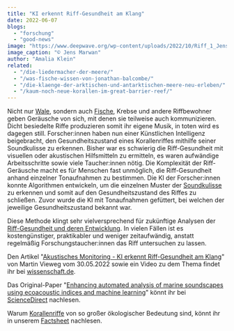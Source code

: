 ```yaml
---
title: "KI erkennt Riff-Gesundheit am Klang"
date: 2022-06-07
blogs: 
  - "forschung"
  - "good-news"
image: "https://www.deepwave.org/wp-content/uploads/2022/10/Riff_1_Jens_Marwan.jpg"
image_caption: "© Jens Marwan"
author: "Amalia Klein"
related: 
  - "/die-liedermacher-der-meere/"
  - "/was-fische-wissen-von-jonathan-balcombe/"
  - "/die-klaenge-der-arktischen-und-antarktischen-meere-neu-erleben/"
  - "/kaum-noch-neue-korallen-im-great-barrier-reef/"
---
```


Nicht nur [Wale](https://www.deepwave.org/die-liedermacher-der-meere/), sondern auch [Fische](https://www.deepwave.org/was-fische-wissen-von-jonathan-balcombe/), Krebse und andere Riffbewohner geben Geräusche von sich, mit denen sie teilweise auch kommunizieren. Dicht besiedelte Riffe produzieren somit ihr eigene Musik, in toten wird es dagegen still. Forscher:innen haben nun einer Künstlichen Intelligenz beigebracht, den Gesundheitszustand eines Korallenriffes mithilfe seiner Soundkulisse zu erkennen. Bisher war es schwierig die Riff-Gesundheit mit visuellen oder akustischen Hilfsmitteln zu ermitteln, es waren aufwändige Arbeitsschritte sowie viele Taucher:innen nötig. Die Komplexität der Riff-Geräusche macht es für Menschen fast unmöglich, die Riff-Gesundheit anhand einzelner Tonaufnahmen zu bestimmen. Die KI der Forscher:innen konnte Algorithmen entwickeln, um die einzelnen Muster der [Soundkulisse](https://www.deepwave.org/die-klaenge-der-arktischen-und-antarktischen-meere-neu-erleben/) zu erkennen und somit auf den Gesundheitszustand des Riffes zu schließen. Zuvor wurde die KI mit Tonaufnahmen gefüttert, bei welchen der jeweilige Gesundheitszustand bekannt war.

Diese Methode klingt sehr vielversprechend für zukünftige Analysen der [Riff-Gesundheit und deren Entwicklung](https://www.deepwave.org/kaum-noch-neue-korallen-im-great-barrier-reef/). In vielen Fällen ist es kostengünstiger, praktikabler und weniger zeitaufwändig, anstatt regelmäßig Forschungstaucher:innen das Riff untersuchen zu lassen.

Den Artikel "[Akustisches Monitoring - KI erkennt Riff-Gesundheit am Klang](https://www.wissenschaft.de/erde-umwelt/ki-erkennt-riff-gesundheit-am-klang/)" von Martin Vieweg vom 30.05.2022 sowie ein Video zu dem Thema findet ihr bei [wissenschaft.de](https://www.wissenschaft.de/).

Das Original-Paper "[Enhancing automated analysis of marine soundscapes using ecoacoustic indices and machine learning](https://www.sciencedirect.com/science/article/pii/S1470160X22004575?via%3Dihub)" könnt ihr bei [ScienceDirect](https://www.sciencedirect.com/) nachlesen.

Warum [Korallenriffe](https://www.deepwave.org/die-ozeane/korallen/) von so großer ökologischer Bedeutung sind, könnt ihr in unserem [Factsheet](https://www.deepwave.org/wp-content/uploads/2016/07/DWfacts_Korallen_2016.pdf) nachlesen.
